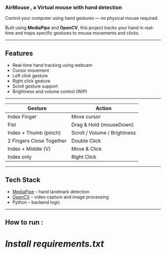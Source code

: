 ### AirMouse , a Virtual mouse with hand detection

Control your computer using hand gestures — no physical mouse required.

Built using **MediaPipe** and **OpenCV**, this project tracks your hand in real-time and maps specific gestures to mouse movements and clicks.

---

## Features

- Real-time hand tracking using webcam  
- Cursor movement
- Left click gesture
- Right click gesture
- Scroll gesture support
- Brightness and volume control (WIP)

---
| Gesture                  | Action                       |
| ------------------------ | ---------------------------- |
| Index Finger             | Move cursor                  |
| Fist                     | Drag & Hold (mouseDown)      |
| Index + Thumb (pinch)    | Scroll / Volume / Brightness |
| 2 Fingers Close Together | Double Click                 |
| Index + Middle (V)       | Move & Click                 |
| Index only               | Right Click                  |

---

## Tech Stack

- [MediaPipe](https://google.github.io/mediapipe/) – hand landmark detection  
- [OpenCV](https://opencv.org/) – video capture and image processing  
- Python – backend logic

---

## How to run : 
# *Install requirements.txt*

